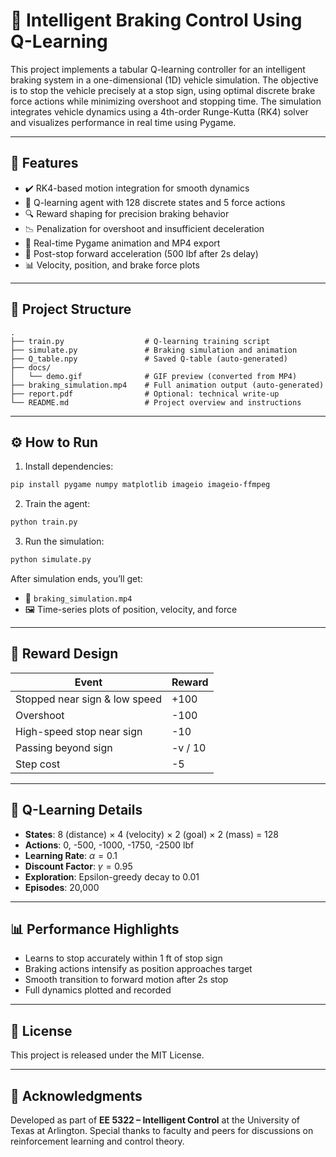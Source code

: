 # 🚦 Intelligent Braking Control Using Q-Learning

This project implements a tabular Q-learning controller for an intelligent braking system in a one-dimensional (1D) vehicle simulation. The objective is to stop the vehicle precisely at a stop sign, using optimal discrete brake force actions while minimizing overshoot and stopping time. The simulation integrates vehicle dynamics using a 4th-order Runge-Kutta (RK4) solver and visualizes performance in real time using Pygame.

---

## 🚗 Features

* ✔️ RK4-based motion integration for smooth dynamics
* 🧠 Q-learning agent with 128 discrete states and 5 force actions
* 🔍 Reward shaping for precision braking behavior
* 📉 Penalization for overshoot and insufficient deceleration
* 🎥 Real-time Pygame animation and MP4 export
* 🎯 Post-stop forward acceleration (500 lbf after 2s delay)
* 📊 Velocity, position, and brake force plots

---

## 📁 Project Structure

```
.
├── train.py                  # Q-learning training script
├── simulate.py               # Braking simulation and animation
├── Q_table.npy               # Saved Q-table (auto-generated)
├── docs/
│   └── demo.gif              # GIF preview (converted from MP4)
├── braking_simulation.mp4    # Full animation output (auto-generated)
├── report.pdf                # Optional: technical write-up
└── README.md                 # Project overview and instructions
```

---

## ⚙️ How to Run

1. Install dependencies:

```bash
pip install pygame numpy matplotlib imageio imageio-ffmpeg
```

2. Train the agent:

```bash
python train.py
```

3. Run the simulation:

```bash
python simulate.py
```

After simulation ends, you’ll get:

* 📼 `braking_simulation.mp4`
* 🖼️ Time-series plots of position, velocity, and force

---

## 🎯 Reward Design

| Event                         | Reward  |
| ----------------------------- | ------- |
| Stopped near sign & low speed | +100    |
| Overshoot                     | -100    |
| High-speed stop near sign     | -10     |
| Passing beyond sign           | -v / 10 |
| Step cost                     | -5      |

---

## 🧠 Q-Learning Details

* **States**: 8 (distance) × 4 (velocity) × 2 (goal) × 2 (mass) = 128
* **Actions**: 0, -500, -1000, -1750, -2500 lbf
* **Learning Rate**: $\alpha = 0.1$
* **Discount Factor**: $\gamma = 0.95$
* **Exploration**: Epsilon-greedy decay to 0.01
* **Episodes**: 20,000

---

## 📊 Performance Highlights

* Learns to stop accurately within 1 ft of stop sign
* Braking actions intensify as position approaches target
* Smooth transition to forward motion after 2s stop
* Full dynamics plotted and recorded

---

## 📄 License

This project is released under the MIT License.

---

## 🙌 Acknowledgments

Developed as part of **EE 5322 – Intelligent Control** at the University of Texas at Arlington.
Special thanks to faculty and peers for discussions on reinforcement learning and control theory.
